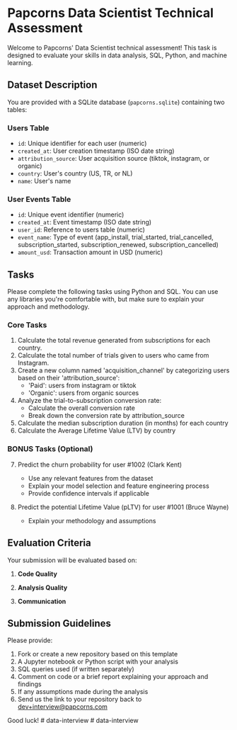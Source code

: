 # Papcorns Data Scientist Technical Assessment

Welcome to Papcorns' Data Scientist technical assessment! This task is designed to evaluate your skills in data analysis, SQL, Python, and machine learning.

## Dataset Description

You are provided with a SQLite database (`papcorns.sqlite`) containing two tables:

### Users Table
- `id`: Unique identifier for each user (numeric)
- `created_at`: User creation timestamp (ISO date string)
- `attribution_source`: User acquisition source (tiktok, instagram, or organic)
- `country`: User's country (US, TR, or NL)
- `name`: User's name

### User Events Table
- `id`: Unique event identifier (numeric)
- `created_at`: Event timestamp (ISO date string)
- `user_id`: Reference to users table (numeric)
- `event_name`: Type of event (app_install, trial_started, trial_cancelled, subscription_started, subscription_renewed, subscription_cancelled)
- `amount_usd`: Transaction amount in USD (numeric)

## Tasks

Please complete the following tasks using Python and SQL. You can use any libraries you're comfortable with, but make sure to explain your approach and methodology.

### Core Tasks

1. Calculate the total revenue generated from subscriptions for each country.
2. Calculate the total number of trials given to users who came from Instagram.
3. Create a new column named 'acquisition_channel' by categorizing users based on their 'attribution_source':
   - 'Paid': users from instagram or tiktok
   - 'Organic': users from organic sources
4. Analyze the trial-to-subscription conversion rate:
   - Calculate the overall conversion rate
   - Break down the conversion rate by attribution_source
5. Calculate the median subscription duration (in months) for each country
6. Calculate the Average Lifetime Value (LTV) by country

### BONUS Tasks (Optional)

7. Predict the churn probability for user #1002 (Clark Kent)
   - Use any relevant features from the dataset
   - Explain your model selection and feature engineering process
   - Provide confidence intervals if applicable

8. Predict the potential Lifetime Value (pLTV) for user #1001 (Bruce Wayne)
   - Explain your methodology and assumptions

## Evaluation Criteria

Your submission will be evaluated based on:

1. **Code Quality**

2. **Analysis Quality**

3. **Communication**

## Submission Guidelines

Please provide:
1. Fork or create a new repository based on this template
1. A Jupyter notebook or Python script with your analysis
2. SQL queries used (if written separately)
3. Comment on code or a brief report explaining your approach and findings
4. If any assumptions made during the analysis
5. Send us the link to your repository back to dev+interview@papcorns.com

Good luck!
#   d a t a - i n t e r v i e w  
 #   d a t a - i n t e r v i e w  
 